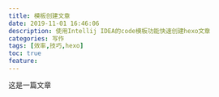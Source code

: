 ```yaml
---
title: 模板创建文章
date: 2019-11-01 16:46:06
description: 使用Intellij IDEA的code模板功能快速创建hexo文章
categories: 写作
tags: [效率,技巧,hexo] 
toc: true
feature: 
---
```


这是一篇文章
<!--more-->